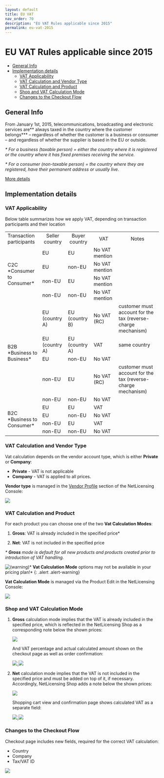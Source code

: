 ```yaml
---
layout: default
title: EU VAT
nav_order: 70
description: "EU VAT Rules applicable since 2015"
permalink: eu-vat-2015
---
```


EU VAT Rules applicable since 2015
==================================

-   [General Info](#general-info)
-   [Implementation details](#implementation-details)
    -   [VAT Applicability](#vat-applicability)
    -   [VAT Calculation and Vendor Type](#vat-calculation-and-vendor-type)
    -   [VAT Calculation and Product](#vat-calculation-and-product)
    -   [Shop and VAT Calculation Mode](#shop-and-vat-calculation-mode)
    -   [Changes to the Checkout Flow](#changes-to-the-checkout-flow)

General Info
------------

From January 1st, 2015, telecommunications, broadcasting and electronic
services are** always taxed in the country where the customer
belongs\*** – regardless of whether the customer is a business or
consumer – and regardless of whether the supplier is based in the EU or
outside.

*\* For a business (taxable person) = either the country where it is
registered or the country where it has fixed premises receiving the
service.*

*\* For a consumer (non-taxable person) = the country where they are
registered, have their permanent address or usually live.*

<a href="https://ec.europa.eu/taxation_customs/business/vat/telecommunications-broadcasting-electronic-services_en" class="external-link">More details</a>

Implementation details
----------------------


### VAT Applicability

Below table summarizes how we apply VAT, depending on transaction
participants and their location

<table>
  <tbody>
    <tr>
      <td>Transaction participants</td>
      <td style="text-align: center;">Seller country</td>
      <td style="text-align: center;">Buyer country</td>
      <td style="text-align: center;">VAT</td>
      <td style="text-align: center;">Notes</td>
    </tr>
    <tr>
      <td rowspan="4">C2C<br><span markdown="1">*Consumer to Consumer*</span></td>
      <td>EU</td>
      <td>EU</td>
      <td>No VAT mention</td>
      <td>&nbsp;</td>
    </tr>
    <tr>
      <td>EU</td>
      <td>non-EU</td>
      <td>No VAT mention</td>
      <td>&nbsp;</td>
    </tr>
    <tr>
      <td>non-EU</td>
      <td>EU</td>
      <td>No VAT mention</td>
      <td>&nbsp;</td>
    </tr>
    <tr>
      <td>non-EU</td>
      <td>non-EU</td>
      <td>No VAT mention</td>
      <td>&nbsp;</td>
    </tr>
    <tr>
      <td rowspan="5">B2B<br><span markdown="1">*Business to Business*</span></td>
      <td>EU (country A)</td>
      <td>EU (country B)</td>
      <td>No VAT (RC)</td>
      <td>customer must account for the tax (reverse-charge mechanism)</td>
    </tr>
    <tr>
      <td>EU (country A)</td>
      <td>EU (country A)</td>
      <td>VAT</td>
      <td>same country</td>
    </tr>
    <tr>
      <td>EU</td>
      <td>non-EU</td>
      <td>No VAT</td>
      <td>&nbsp;</td>
    </tr>
    <tr>
      <td>non-EU</td>
      <td>EU</td>
      <td>No VAT (RC)</td>
      <td>customer must account for the tax (reverse-charge mechanism)</td>
    </tr>
    <tr>
      <td>non-EU</td>
      <td>non-EU</td>
      <td>No VAT</td>
      <td>&nbsp;</td>
    </tr>
    <tr>
      <td rowspan="4">B2C<br><span markdown="1">*Business to Consumer*</span></td>
      <td>EU</td>
      <td>EU</td>
      <td>VAT</td>
      <td>&nbsp;</td>
    </tr>
    <tr>
      <td>EU</td>
      <td>non-EU</td>
      <td>No VAT</td>
      <td>&nbsp;</td>
    </tr>
    <tr>
      <td>non-EU</td>
      <td>EU</td>
      <td>VAT</td>
      <td>&nbsp;</td>
    </tr>
    <tr>
      <td>non-EU</td>
      <td>non-EU</td>
      <td>No VAT</td>
      <td>&nbsp;</td>
    </tr>
  </tbody>
</table>


### VAT Calculation and Vendor Type

Vat calculation depends on the vendor account type, which is
either **Private** or **Company**:

-   **Private** - VAT is not applicable
-   **Company** - VAT is applied to all prices.

**Vendor type** is managed in the
<a href="https://ui.netlicensing.io/#/profile" class="external-link">Vendor Profile</a> section of the NetLicensing Console:

<a href="assets/images/17432840/17629219.png" data-lightbox="eu-vat-2015" data-title="Vendor type" data-alt="Vendor type">
  <img src="assets/images/17432840/17629219.png" />
</a>


### VAT Calculation and Product

For each product you can choose one of the two **Vat Calculation
Modes**:

1.  **Gross**: VAT is already included in the specified price\*

2.  **Net**: VAT is not included in the specified price

*\* **Gross** mode is default for all new products and products created
prior to introduction of VAT handling.*

<img src="assets/images/icons/emoticons/warning.png" alt="(warning)" class="emoticon emoticon-warning" />* **Vat Calculation Mode** options may not be available in your pricing plan!*
{: .alert .alert-warning}

**Vat Calculation Mode** is managed via the Product Edit in the NetLicensing Console:

<a href="assets/images/17432840/17629218.png" data-lightbox="eu-vat-2015" data-title="Vat Calculation Mode" data-alt="Vat Calculation Mode">
  <img src="assets/images/17432840/17629218.png" />
</a>


### Shop and VAT Calculation Mode

1.  **Gross** calculation mode implies that the VAT is already included
    in the specified price, which is reflected in the NetLicensing Shop
    as a corresponding note below the shown prices:

    <a href="assets/images/17432840/17629217.png" data-lightbox="eu-vat-2015" data-title="Gross shopping" data-alt="Gross shopping">
      <img src="assets/images/17432840/17629217.png" />
    </a>

    And VAT percentage and actual calculated amount shown on the
    checkout page as well as order confirmation:

    <a href="assets/images/17432840/17629211.png" data-lightbox="eu-vat-2015" data-title="Gross checkout" data-alt="Gross checkout">
      <img src="assets/images/17432840/17629211.png" />
    </a>
    <a href="assets/images/17432840/17629216.png" data-lightbox="eu-vat-2015" data-title="Gross confirmation" data-alt="Gross confirmation">
      <img src="assets/images/17432840/17629216.png" />
    </a>

2.  **Net** calculation mode implies
    that the VAT is not included in the specified price and must be
    added on top of it, if necessary. Accordingly, NetLicensing Shop
    adds a note below the shown prices:

    <a href="assets/images/17432840/17629215.png" data-lightbox="eu-vat-2015" data-title="Net shopping" data-alt="Net shopping">
      <img src="assets/images/17432840/17629215.png" />
    </a>

    Shopping cart view and confirmation page shows calculated VAT as a
    separate field:

    <a href="assets/images/17432840/17629212.png" data-lightbox="eu-vat-2015" data-title="Net checkout" data-alt="Net checkout">
      <img src="assets/images/17432840/17629212.png" />
    </a>
    <a href="assets/images/17432840/17629214.png" data-lightbox="eu-vat-2015" data-title="Net confirmation" data-alt="Net confirmation">
      <img src="assets/images/17432840/17629214.png" />
    </a>


### Changes to the Checkout Flow

Checkout page includes new fields, required for the correct VAT
calculation:

-   Country
-   Company
-   Tax/VAT ID

<a href="assets/images/17432840/17629213.png" data-lightbox="eu-vat-2015" data-title="Checkout" data-alt="Checkout">
  <img src="assets/images/17432840/17629213.png" />
</a>
